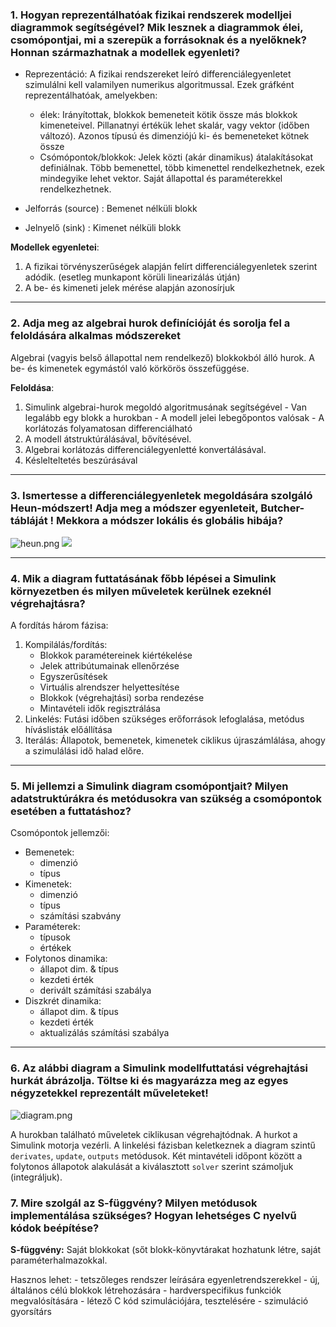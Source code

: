 ### 1. Hogyan reprezentálhatóak fizikai rendszerek modelljei diagrammok segítségével? Mik lesznek a diagrammok élei, csomópontjai, mi a szerepük a forrásoknak és a nyelőknek? Honnan származhatnak a modellek egyenleti?
 - Reprezentáció: A fizikai rendszereket leíró differenciálegyenletet szimulálni kell valamilyen numerikus algoritmussal. Ezek gráfként reprezentálhatóak, amelyekben:
	 - élek: Irányítottak, blokkok bemeneteit kötik össze más blokkok kimeneteivel. Pillanatnyi értékük lehet skalár, vagy vektor (időben változó). Azonos típusú és dimenziójú ki- és bemeneteket kötnek össze
	 - Csómópontok/blokkok: Jelek közti (akár dinamikus) átalakításokat definiálnak. Több bemenettel, több kimenettel rendelkezhetnek, ezek mindegyike lehet vektor. Saját állapottal és paraméterekkel rendelkezhetnek.


- Jelforrás (source) : Bemenet nélküli blokk
- Jelnyelő (sink) : Kimenet nélküli blokk

**Modellek egyenletei**:
1. A fizikai törvényszerűségek alapján felírt differenciálegyenletek szerint adódik. (esetleg munkapont körüli linearizálás útján)
2. A be- és kimeneti jelek  mérése alapján azonosírjuk
---
### 2. Adja meg az algebrai hurok definícióját és sorolja fel a feloldására alkalmas módszereket
Algebrai (vagyis belső állapottal nem rendelkező) blokkokból álló hurok. A be- és kimenetek egymástól való körkörös összefüggése.

**Feloldása**: 
1. Simulink algebrai-hurok megoldó algoritmusának segítségével
		- Van legalább egy blokk a hurokban
		- A modell jelei lebegőpontos valósak
		- A korlátozás folyamatosan differenciálható
2. A modell átstruktúrálásával, bővítésével.
3. Algebrai korlátozás differenciálegyenletté konvertálásával.
4. Késlelteltetés beszúrásával
----
### 3. Ismertesse a differenciálegyenletek megoldására szolgáló Heun-módszert! Adja meg a módszer egyenleteit, Butcher-tábláját ! Mekkora a módszer lokális és globális hibája?
![heun.png](https://i.loli.net/2018/10/29/5bd6159737668.png)
![](https://i.loli.net/2018/10/29/5bd6170077158.png)

---
### 4. Mik a diagram futtatásának főbb lépései a Simulink környezetben és milyen műveletek kerülnek ezeknél végrehajtásra?

A fordítás három fázisa:
1. Kompilálás/fordítás: 
	- Blokkok paramétereinek kiértékelése
	- Jelek attribútumainak ellenőrzése
	- Egyszerűsítések
	- Virtuális alrendszer helyettesítése
	- Blokkok (végrehajtási) sorba rendezése
	- Mintavételi idők regisztrálása
2. Linkelés: Futási időben szükséges erőforrások lefoglalása, metódus híváslisták előállítása 
3. Iterálás: Állapotok, bemenetek, kimenetek ciklikus újraszámlálása, ahogy a szimulálási idő halad előre.

---

### 5. Mi jellemzi a Simulink diagram csomópontjait? Milyen adatstruktúrákra és metódusokra van szükség a csomópontok esetében a futtatáshoz?


Csomópontok jellemzői:
- Bemenetek:
	- dimenzió
	- típus
- Kimenetek:
	- dimenzió
	- típus
	- számítási szabvány
- Paraméterek:
	- típusok
	- értékek
- Folytonos dinamika:
	- állapot dim. & típus
	- kezdeti érték
	- derivált számítási szabálya
- Diszkrét dinamika:
	- állapot dim. & típus
	- kezdeti érték
	- aktualizálás számítási szabálya

---
### 6. Az alábbi diagram a Simulink modellfuttatási végrehajtási hurkát ábrázolja. Töltse ki és magyarázza meg az egyes négyzetekkel reprezentált műveleteket! 

![diagram.png](https://i.loli.net/2018/10/29/5bd6180ba4ee1.png)


A hurokban található műveletek ciklikusan végrehajtódnak. A hurkot a Simulink motorja vezérli. A linkelési fázisban keletkeznek a diagram szintű `derivates`, `update`, `outputs` metódusok. Két mintavételi időpont között a folytonos állapotok alakulását  a kiválasztott `solver` szerint számoljuk (integráljuk).

### 7. Mire szolgál az S-függvény? Milyen metódusok implementálása szükséges? Hogyan lehetséges C nyelvű kódok beépítése?

**S-függvény:** Saját blokkokat (sőt blokk-könyvtárakat hozhatunk létre, saját paraméterhalmazokkal.

Hasznos lehet:
	- tetszőleges rendszer leírására egyenletrendszerekkel
	- új, általános célú blokkok létrehozására
	- hardverspecifikus funkciók megvalósítására
	- létező C kód szimulációjára, tesztelésére
	- szimuláció gyorsítárs

<!--stackedit_data:
eyJoaXN0b3J5IjpbLTIwNTkwNTI0NDAsLTQyNjg2MjAxNiwtMT
MwNzMxMzc5Nyw2MTQ1MjgwNzUsLTM3MjUxNzk2OV19
-->